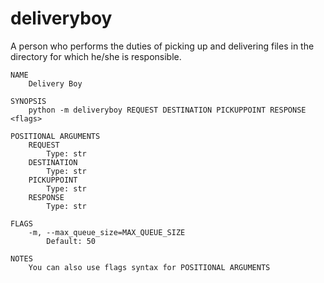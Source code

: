 # deliveryboy
A person who performs the duties of picking up and delivering files in the directory for which he/she is responsible.

```
NAME
    Delivery Boy

SYNOPSIS
    python -m deliveryboy REQUEST DESTINATION PICKUPPOINT RESPONSE <flags>

POSITIONAL ARGUMENTS
    REQUEST
        Type: str
    DESTINATION
        Type: str
    PICKUPPOINT
        Type: str
    RESPONSE
        Type: str

FLAGS
    -m, --max_queue_size=MAX_QUEUE_SIZE
        Default: 50

NOTES
    You can also use flags syntax for POSITIONAL ARGUMENTS
```
